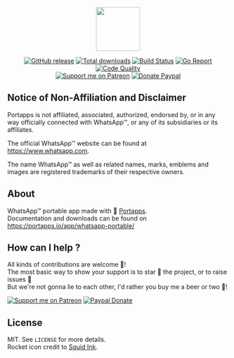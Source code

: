 <p align="center"><a href="https://portapps.io/app/whatsapp-portable/" target="_blank"><img width="100" src="https://github.com/portapps/whatsapp-portable/blob/master/res/papp.png"></a></p>

<p align="center">
  <a href="https://portapps.io/app/whatsapp-portable/#download"><img src="https://img.shields.io/github/release/portapps/whatsapp-portable.svg?style=flat-square" alt="GitHub release"></a>
  <a href="https://portapps.io/app/whatsapp-portable/#download"><img src="https://img.shields.io/github/downloads/portapps/whatsapp-portable/total.svg?style=flat-square" alt="Total downloads"></a>
  <a href="https://travis-ci.com/portapps/whatsapp-portable"><img src="https://img.shields.io/travis/com/portapps/whatsapp-portable/master.svg?style=flat-square" alt="Build Status"></a>
  <a href="https://goreportcard.com/report/github.com/portapps/whatsapp-portable"><img src="https://goreportcard.com/badge/github.com/portapps/whatsapp-portable?style=flat-square" alt="Go Report"></a>
  <a href="https://www.codacy.com/app/portapps/whatsapp-portable"><img src="https://img.shields.io/codacy/grade/969b1e144c9a49ca8d74736c77670fea.svg?style=flat-square" alt="Code Quality"></a>
  <br /><a href="https://www.patreon.com/crazymax"><img src="https://img.shields.io/badge/donate-patreon-f96854.svg?logo=patreon&style=flat-square" alt="Support me on Patreon"></a>
  <a href="https://www.paypal.me/crazyws"><img src="https://img.shields.io/badge/donate-paypal-00457c.svg?logo=paypal&style=flat-square" alt="Donate Paypal"></a>
</p>

## Notice of Non-Affiliation and Disclaimer

Portapps is not affiliated, associated, authorized, endorsed by, or in any way officially connected with WhatsApp™, or any of its subsidiaries or its affiliates.

The official WhatsApp™ website can be found at https://www.whatsapp.com.

The name WhatsApp™ as well as related names, marks, emblems and images are registered trademarks of their respective owners.

## About

WhatsApp™ portable app made with 🚀 [Portapps](https://portapps.io).<br />
Documentation and downloads can be found on https://portapps.io/app/whatsapp-portable/

## How can I help ?

All kinds of contributions are welcome :raised_hands:!<br />
The most basic way to show your support is to star :star2: the project, or to raise issues :speech_balloon:<br />
But we're not gonna lie to each other, I'd rather you buy me a beer or two :beers:!

[![Support me on Patreon](https://portapps.io/img/donate/patreon.png)](https://www.patreon.com/crazymax) 
[![Paypal Donate](https://portapps.io/img/donate/paypal.png)](https://www.paypal.me/crazyws)

## License

MIT. See `LICENSE` for more details.<br />
Rocket icon credit to [Squid Ink](http://thesquid.ink).

